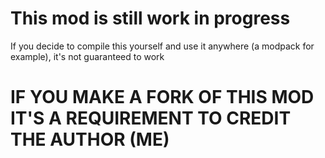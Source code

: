 # This mod is still work in progress
If you decide to compile this yourself and use it anywhere (a modpack for example), it's not guaranteed to work

# IF YOU MAKE A FORK OF THIS MOD IT'S A REQUIREMENT TO CREDIT THE AUTHOR (ME)